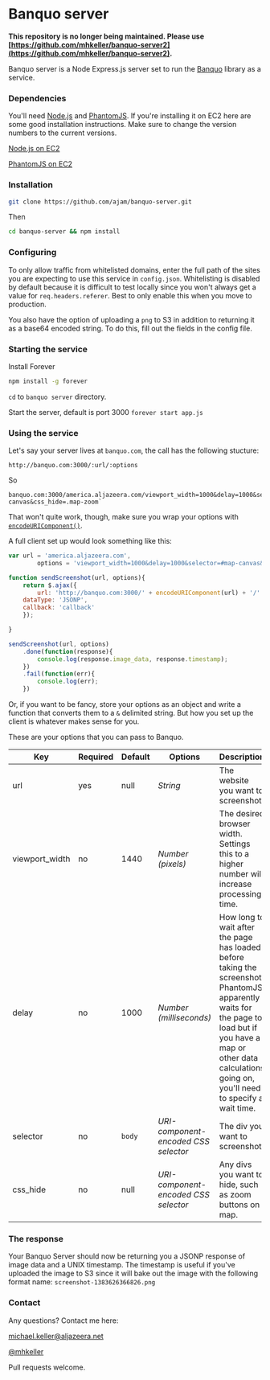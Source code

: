 # Banquo server

**This repository is no longer being maintained. Please use [https://github.com/mhkeller/banquo-server2](https://github.com/mhkeller/banquo-server2).**

Banquo server is a Node Express.js server set to run the [Banquo](http://github.com/mhkeller/banquo) library as a service.

### Dependencies

You'll need [Node.js](http://nodejs.org/) and [PhantomJS](http://phantomjs.org/). If you're installing it on EC2 here are some good installation instructions. Make sure to change the version numbers to the current versions.

[Node.js on EC2](http://iconof.com/blog/how-to-install-setup-node-js-on-amazon-aws-ec2-complete-guide/)

[PhantomJS on EC2](http://phantomjs.org/build.html)

### Installation

````bash
git clone https://github.com/ajam/banquo-server.git
````

Then

````bash
cd banquo-server && npm install
````

### Configuring

To only allow traffic from whitelisted domains, enter the full path of the sites you are expecting to use this service in `config.json`. Whitelisting is disabled by default because it is difficult to test locally since you won't always get a value for `req.headers.referer`. Best to only enable this when you move to production.

You also have the option of uploading a `png` to S3 in addition to returning it as a base64 encoded string. To do this, fill out the fields in the config file.


### Starting the service

Install Forever

````bash
npm install -g forever
````

`cd` to `banquo server` directory.

Start the server, default is port 3000
`forever start app.js`


### Using the service

Let's say your server lives at `banquo.com`, the call has the following stucture:

````
http://banquo.com:3000/:url/:options
````

So

````
banquo.com:3000/america.aljazeera.com/viewport_width=1000&delay=1000&selector=#map-canvas&css_hide=.map-zoom`
````

That won't quite work, though, make sure you wrap your options with [`encodeURIComponent()`](https://developer.mozilla.org/en-US/docs/Web/JavaScript/Reference/Global_Objects/encodeURIComponent).

A full client set up would look something like this:

````js
var url = 'america.aljazeera.com',
		options = 'viewport_width=1000&delay=1000&selector=#map-canvas&css_hide=.map-zoom';

function sendScreenshot(url, options){
	return $.ajax({
		url: 'http://banquo.com:3000/' + encodeURIComponent(url) + '/' + encodeURIComponent(options),
    dataType: 'JSONP',
    callback: 'callback'
	});

}

sendScreenshot(url, options)
	.done(function(response){
		console.log(response.image_data, response.timestamp);
	})
	.fail(function(err){
		console.log(err);
	})

````

Or, if you want to be fancy, store your options as an object and write a function that converts them to a `&` delimited string. But how you set up the client is whatever makes sense for you.

These are your options that you can pass to Banquo.

Key | Required | Default | Options | Description
--- | --- | --- | --- | ---
url |yes| null | *String* | The website you want to screenshot.
viewport_width |no| 1440 | *Number (pixels)* | The desired browser width. Settings this to a higher number will increase processing time.
delay |no| 1000 | *Number (milliseconds)* | How long to wait after the page has loaded before taking the screenshot. PhantomJS apparently waits for the page to load but if you have a map or other data calculations going on, you'll need to specify a wait time.
selector |no| `body` | *URI-component-encoded CSS selector* | The div you want to screenshot.
css_hide |no| null | *URI-component-encoded CSS selector* | Any divs you want to hide, such as zoom buttons on map.

### The response

Your Banquo Server should now be returning you a JSONP response of image data and a UNIX timestamp. The timestamp is useful if you've uploaded the image to S3 since it will bake out the image with the following format name: `screenshot-1383626366826.png`


### Contact

Any questions? Contact me here:

michael.keller@aljazeera.net

[@mhkeller](http://twitter.com/mhkeller)

Pull requests welcome.
